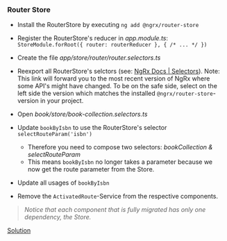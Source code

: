 ### Router Store

- Install the RouterStore by executing `ng add @ngrx/router-store`
- Register the RouterStore's reducer in _app.module.ts_: `StoreModule.forRoot({ router: routerReducer }, { /* ... */ })`
- Create the file _app/store/router/router.selectors.ts_
- Reexport all RouterStore's selctors (see: [NgRx Docs | Selectors](https://ngrx.io/guide/router-store/selectors)). Note: This link will forward you to the most recent version of NgRx where some API's might have changed. To be on the safe side, select on the left side the version which matches the installed `@ngrx/router-store`-version in your project.

- Open _book/store/book-collection.selectors.ts_
- Update `bookByIsbn` to use the RouterStore's selector `selectRouteParam('isbn')`
    - Therefore you need to compose two selectors: _bookCollection & selectRouteParam_
    - This means `bookByIsbn` no longer takes a parameter because we now get the route parameter from the Store.
- Update all usages of `bookByIsbn`
- Remove the `ActivatedRoute`-Service from the respective components.

> _Notice that each component that is fully migrated has only one dependency, the Store._

[Solution](https://github.com/workshops-de/angular-advanced-workshop/compare/solve--ngrx-use-effects-everywhere...solve--ngrx-use-router-store)
